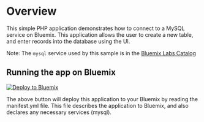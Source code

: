 # Overview

This simple PHP application demonstrates how to connect to a MySQL service on Bluemix. This application allows the user to create a new table, and enter records into the database using the UI.

Note: The `mysql` service used by this sample is in the [Bluemix Labs Catalog](https://console.ng.bluemix.net/catalog/labs/)

## Running the app on Bluemix

[![Deploy to Bluemix](https://bluemix.net/deploy/button.png)](https://bluemix.net/deploy)

The above button will deploy this application to your Bluemix by reading the manifest.yml file. This file describes the application to Bluemix, and also declares any necessary services (mysql).
